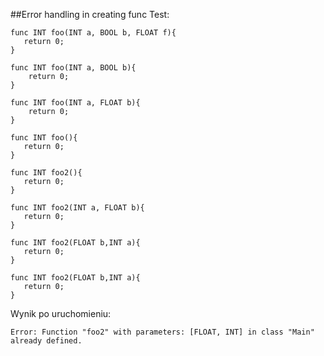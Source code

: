 ##Error handling in creating func
Test: 
```
func INT foo(INT a, BOOL b, FLOAT f){
   return 0;
}

func INT foo(INT a, BOOL b){
    return 0;
}

func INT foo(INT a, FLOAT b){
    return 0;
}

func INT foo(){
   return 0;
}

func INT foo2(){
   return 0;
}

func INT foo2(INT a, FLOAT b){
   return 0;
}

func INT foo2(FLOAT b,INT a){
   return 0;
}

func INT foo2(FLOAT b,INT a){
   return 0;
}
```


Wynik po uruchomieniu: 
```
Error: Function "foo2" with parameters: [FLOAT, INT] in class "Main" already defined.
```